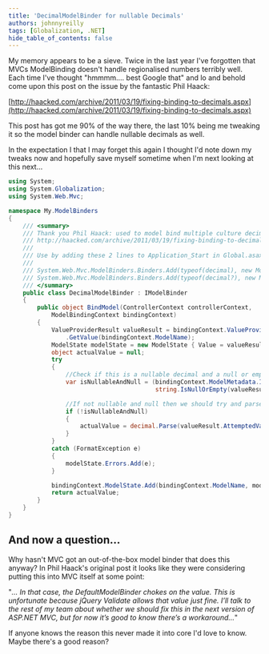 ```yaml
---
title: 'DecimalModelBinder for nullable Decimals'
authors: johnnyreilly
tags: [Globalization, .NET]
hide_table_of_contents: false
---
```


My memory appears to be a sieve. Twice in the last year I've forgotten that MVCs ModelBinding doesn't handle regionalised numbers terribly well. Each time I've thought "hmmmm.... best Google that" and lo and behold come upon this post on the issue by the fantastic Phil Haack:

[http://haacked.com/archive/2011/03/19/fixing-binding-to-decimals.aspx](http://haacked.com/archive/2011/03/19/fixing-binding-to-decimals.aspx)

This post has got me 90% of the way there, the last 10% being me tweaking it so the model binder can handle nullable decimals as well.

In the expectation I that I may forget this again I thought I'd note down my tweaks now and hopefully save myself sometime when I'm next looking at this next...

```cs
using System;
using System.Globalization;
using System.Web.Mvc;

namespace My.ModelBinders
{
    /// <summary>
    /// Thank you Phil Haack: used to model bind multiple culture decimals
    /// http://haacked.com/archive/2011/03/19/fixing-binding-to-decimals.aspx
    ///
    /// Use by adding these 2 lines to Application_Start in Global.asax.cs:
    ///
    /// System.Web.Mvc.ModelBinders.Binders.Add(typeof(decimal), new ModelBinders.DecimalModelBinder());
    /// System.Web.Mvc.ModelBinders.Binders.Add(typeof(decimal?), new ModelBinders.DecimalModelBinder());
    /// </summary>
    public class DecimalModelBinder : IModelBinder
    {
        public object BindModel(ControllerContext controllerContext,
            ModelBindingContext bindingContext)
        {
            ValueProviderResult valueResult = bindingContext.ValueProvider
                .GetValue(bindingContext.ModelName);
            ModelState modelState = new ModelState { Value = valueResult };
            object actualValue = null;
            try
            {
                //Check if this is a nullable decimal and a null or empty string has been passed
                var isNullableAndNull = (bindingContext.ModelMetadata.IsNullableValueType &&
                                         string.IsNullOrEmpty(valueResult.AttemptedValue));

                //If not nullable and null then we should try and parse the decimal
                if (!isNullableAndNull)
                {
                    actualValue = decimal.Parse(valueResult.AttemptedValue, NumberStyles.Any, CultureInfo.CurrentCulture);
                }
            }
            catch (FormatException e)
            {
                modelState.Errors.Add(e);
            }

            bindingContext.ModelState.Add(bindingContext.ModelName, modelState);
            return actualValue;
        }
    }
}
```

## And now a question...

Why hasn't MVC got an out-of-the-box model binder that does this anyway? In Phil Haack's original post it looks like they were considering putting this into MVC itself at some point:

"_... In that case, the DefaultModelBinder chokes on the value. This is unfortunate because jQuery Validate allows that value just fine. I’ll talk to the rest of my team about whether we should fix this in the next version of ASP.NET MVC, but for now it’s good to know there’s a workaround..._"

If anyone knows the reason this never made it into core I'd love to know. Maybe there's a good reason?
